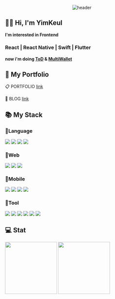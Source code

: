 <div align ="center">
 
 ![header](https://capsule-render.vercel.app/api?type=waving&color=00B8FF&height=300&section=header&text=Yimkeul&fontColor=FFFF&fontSize=90)
</div>

## ✋🏻 Hi, I'm YimKeul

**I'm interested in Frontend** <br>

### React | React Native | Swift | Flutter

#### now i'm doing [ToD](https://github.com/CNUBasicProjectLab/ToD) & [MultiWallet]([https://github.com/CNUMultiWallet/MutlWallet](https://github.com/Am6lers/multi_wallet))


## 🔗 My Portfolio

📋 PORTFOLIO [link](https://yimkeul.github.io/)
<br/><br/>
📝 BLOG [link](https://velog.io/@yimkeul)

## 📚 My Stack

### 📕Language

<div>
<img src="https://img.shields.io/badge/JAVA-EE4C2C?style=for-the-badge&logo=Eclipse IDE&logoColor=white">
<img src="https://img.shields.io/badge/Python-3776AB?style=for-the-badge&logo=Python&logoColor=white">
<img src="https://img.shields.io/badge/JavaScript-F7DF1E?style=for-the-badge&logo=JavaScript&logoColor=white"> 
<img src="https://img.shields.io/badge/TypeScript-3178C6?style=for-the-badge&logo=TypeScript&logoColor=white">
</div>

### 📗Web

<div>
<img src="https://img.shields.io/badge/HTML-E34F26?style=for-the-badge&logo=HTML5&logoColor=white">
<img src="https://img.shields.io/badge/CSS-1572B6?style=for-the-badge&logo=CSS3&logoColor=white">
<img src="https://img.shields.io/badge/React-0088CC?style=for-the-badge&logo=React&logoColor=white">
</div>

### 📘Mobile

<div>
<img src="https://img.shields.io/badge/React Native-00B2A5?style=for-the-badge&logo=Create React App&logoColor=white">
<img src="https://img.shields.io/badge/Swift-F05138?style=for-the-badge&logo=Swift&logoColor=white"/>
<img src="https://img.shields.io/badge/Flutter-02569B?style=for-the-badge&logo=Flutter&logoColor=white">
<img src="https://img.shields.io/badge/Android Studio-005A2B?style=for-the-badge&logo=Android&logoColor=white">
</div>

### 📙Tool

<div>
<img src ="https://img.shields.io/badge/Visual%20Studio%20Code-0078d7.svg?style=for-the-badge&logo=visual-studio-code&logoColor=white">
<img src = "https://img.shields.io/badge/Xcode-007ACC?style=for-the-badge&logo=Xcode&logoColor=white">
<img src="https://img.shields.io/badge/GitHub-181717?style=for-the-badge&logo=GitHub&logoColor=white">
<img src="https://img.shields.io/badge/Notion-000000?style=for-the-badge&logo=Notion&logoColor=white">
<img src="https://img.shields.io/badge/Slack-4A154B?style=for-the-badge&logo=Slack&logoColor=white">
<img src="https://img.shields.io/badge/Figma-F24E1E?style=for-the-badge&logo=Figma&logoColor=white">   
</div>



## 💻 Stat
<div>
<img height="170em" src="https://github-readme-stats-git-masterrstaa-rickstaa.vercel.app/api?username=YimKeul&show_icons=true&theme=react"  />
<img height="170em" src="https://github-readme-stats-git-masterrstaa-rickstaa.vercel.app/api/top-langs?username=yimkeul&show_icons=true&locale=en&layout=compact&hide=jupyter%20notebook&theme=react"  />
</div>
